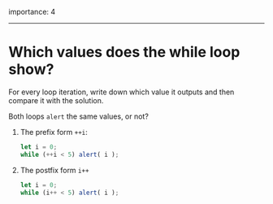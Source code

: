 importance: 4

---

# Which values does the while loop show?

For every loop iteration, write down which value it outputs and then compare it with the solution.

Both loops `alert` the same values, or not?

1. The prefix form `++i`:

    ```js
    let i = 0;
    while (++i < 5) alert( i );
    ```
2. The postfix form `i++`

    ```js
    let i = 0;
    while (i++ < 5) alert( i );
    ```
